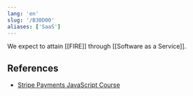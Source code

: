 ```yaml
---
lang: 'en'
slug: '/B30D00'
aliases: ['SaaS']
---
```


We expect to attain [[FIRE]] through [[Software as a Service]].

## References

- [Stripe Payments JavaScript Course](https://fireship.io/courses/stripe-js/)
